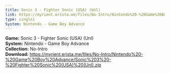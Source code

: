 ```yaml
---
title: Sonic 3 - Fighter Sonic (USA) (Unl)
link: https://myrient.erista.me/files/No-Intro/Nintendo%20-%20Game%20Boy%20Advance/Sonic%203%20-%20Fighter%20Sonic%20(USA)%20(Unl).zip
type: single1
System: Nintendo - Game Boy Advance
---
```

<b>Game:</b> Sonic 3 - Fighter Sonic (USA) (Unl)<br>
<b>System:</b> Nintendo - Game Boy Advance<br>
<b>Collection:</b> No-Intro<br>
<b>Download:</b> https://myrient.erista.me/files/No-Intro/Nintendo%20-%20Game%20Boy%20Advance/Sonic%203%20-%20Fighter%20Sonic%20(USA)%20(Unl).zip